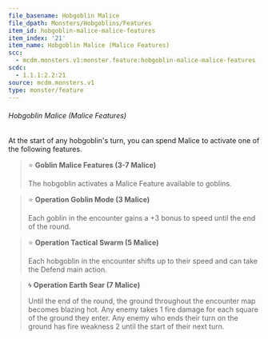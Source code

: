 ```yaml
---
file_basename: Hobgoblin Malice
file_dpath: Monsters/Hobgoblins/Features
item_id: hobgoblin-malice-malice-features
item_index: '21'
item_name: Hobgoblin Malice (Malice Features)
scc:
  - mcdm.monsters.v1:monster.feature:hobgoblin-malice-malice-features
scdc:
  - 1.1.1:2.2:21
source: mcdm.monsters.v1
type: monster/feature
---
```


###### Hobgoblin Malice (Malice Features)

At the start of any hobgoblin's turn, you can spend Malice to activate one of the following features.

> ⭐️ **Goblin Malice Features (3-7 Malice)**
>
> The hobgoblin activates a Malice Feature available to goblins.

> ⭐️ **Operation Goblin Mode (3 Malice)**
>
> Each goblin in the encounter gains a +3 bonus to speed until the end of the round.

> ⭐️ **Operation Tactical Swarm (5 Malice)**
>
> Each hobgoblin in the encounter shifts up to their speed and can take the Defend main action.

> 🌀 **Operation Earth Sear (7 Malice)**
>
> Until the end of the round, the ground throughout the encounter map becomes blazing hot. Any enemy takes 1 fire damage for each square of the ground they enter. Any enemy who ends their turn on the ground has fire weakness 2 until the start of their next turn.
